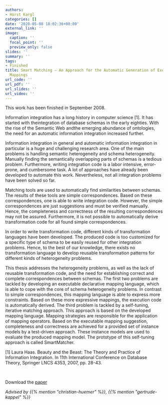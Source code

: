 ```yaml
---
authors:
- Horst Kargl
categories: []
date: '2020-05-08 18:02:36+00:00'
external_link: ''
image:
  caption: ''
  focal_point: ''
  preview_only: false
slides: ''
summary: ''
tags:
- Finished
title: Smart Matching – An Approach for the Automatic Generation of Executable Schema
  Mappings
url_code: ''
url_pdf: ''
url_slides: ''
url_video: ''
---
```


This work has been finished in September 2008.

Information integration has a long history in computer science \[1\]. It has started with theintegration of database schemas in the early eighties. With the rise of the Semantic Web andthe emerging abundance of ontologies, the need for an automatic information integration increased further.

Information integration in general and automatic information integration in particular is a huge and challenging research area. One of the main problems is handling semantic heterogeneity and schema heterogeneity. Manually finding the semantically overlapping parts of schemas is a tedious problem. Furthermore, writing integration code is a labor intensive, error-prone, and cumbersome task. A lot of approaches have already been developed to automate this work. Nevertheless, not all integration problems have been solved so far.

Matching tools are used to automatically find similarities between schemas. The results of these tools are simple correspondences. Based on these correspondences, one is able to write integration code. However, the simple correspondences are just suggestions and must be verified manually. Hence, the completeness and correctness of the resulting correspondences may not be assured. Furthermore, it is not possible to automatically derive transformation code for all found simple correspondences.

In order to write transformation code, different kinds of transformation languages have been developed. The produced code is too customized for a specific type of schema to be easily reused for other integration problems. Hence, to the best of our knowledge, there exists no transformation language to develop reusable transformation patterns for different kinds of heterogeneity problems.

This thesis addresses the heterogeneity problems, as well as the lack of reusable transformation code, and the need for establishing correct and complete correspondences between schemas. The first two problems are tackled by developing an executable declarative mapping language, which is able to cope with the core of schema heterogeneity problems. In contrast to simple correspondences, this mapping language is able to express more constraints. Based on these more expressive mappings, the execution code is automatically derived. The third problem is tackled by a self-tuning, iterative matching approach. This approach is based on the developed mapping language. Mapping strategies are responsible for the application of mapping operators. Based on the executable mapping suggestion, completeness and correctness are achieved for a provided set of instance models by a test-driven approach. These instance models are used to evaluate the produced mapping model. The prototype of this self-tuning approach is called SmartMatcher.

\[1\] Laura Haas. Beauty and the Beast: The Theory and Practice of Information Integration. In 11th International Conference on Database Theory, Springer LNCS 4353, 2007, pp. 28-43.

&nbsp;

 Download the [paper](https://www.big.tuwien.ac.at/app/uploads/2016/10/Kargl_H.pdf)

*Advised by {{% mention "christian-huemer" %}}, {{% mention "gertrude-kappel" %}}*